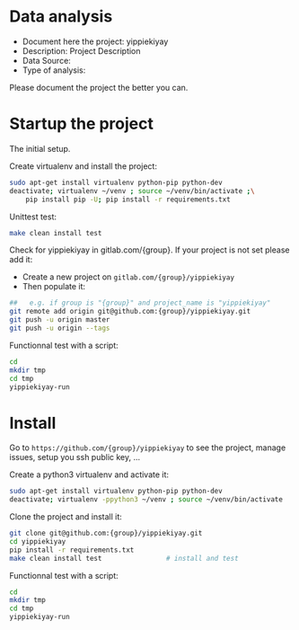 # Data analysis
- Document here the project: yippiekiyay
- Description: Project Description
- Data Source:
- Type of analysis:

Please document the project the better you can.

# Startup the project

The initial setup.

Create virtualenv and install the project:
```bash
sudo apt-get install virtualenv python-pip python-dev
deactivate; virtualenv ~/venv ; source ~/venv/bin/activate ;\
    pip install pip -U; pip install -r requirements.txt
```

Unittest test:
```bash
make clean install test
```

Check for yippiekiyay in gitlab.com/{group}.
If your project is not set please add it:

- Create a new project on `gitlab.com/{group}/yippiekiyay`
- Then populate it:

```bash
##   e.g. if group is "{group}" and project_name is "yippiekiyay"
git remote add origin git@github.com:{group}/yippiekiyay.git
git push -u origin master
git push -u origin --tags
```

Functionnal test with a script:

```bash
cd
mkdir tmp
cd tmp
yippiekiyay-run
```

# Install

Go to `https://github.com/{group}/yippiekiyay` to see the project, manage issues,
setup you ssh public key, ...

Create a python3 virtualenv and activate it:

```bash
sudo apt-get install virtualenv python-pip python-dev
deactivate; virtualenv -ppython3 ~/venv ; source ~/venv/bin/activate
```

Clone the project and install it:

```bash
git clone git@github.com:{group}/yippiekiyay.git
cd yippiekiyay
pip install -r requirements.txt
make clean install test                # install and test
```
Functionnal test with a script:

```bash
cd
mkdir tmp
cd tmp
yippiekiyay-run
```
